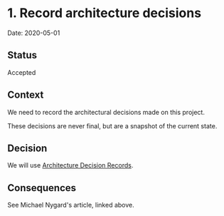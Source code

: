 # 1. Record architecture decisions

Date: 2020-05-01

## Status

Accepted

## Context

We need to record the architectural decisions made on this project.

These decisions are never final, but are a snapshot of the current state.

## Decision

We will use [Architecture Decision Records](http://thinkrelevance.com/blog/2011/11/15/documenting-architecture-decisions).

## Consequences

See Michael Nygard's article, linked above.
